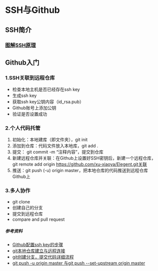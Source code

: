 # SSH与Github
## SSH简介
### [图解SSH原理](https://www.jianshu.com/p/33461b619d53)

## Github入门
###  1.SSH关联到远程仓库
- 检查本地主机是否已经存在ssh key
- 生成ssh key
- 获取ssh key公钥内容（id_rsa.pub）
- Github账号上添加公钥
- 验证是否设置成功
###  2.个人代码托管

1. 初始化：本地建库（即文件夹），git init
2. 添加到仓库：代码文件放入本地库，git add .
3. 提交： git commit -m “注释内容”，提交到仓库
4. 新建远程仓库并关联：在Github上设置好SSH密钥后，新建一个远程仓库， git remote add origin https://github.com/xu-xiaoya/Elegent.git关联
5. 推送：git push (-u) origin master，把本地仓库的代码推送到远程仓库Github上
### 3.多人协作
- git clone
- 创建自己的分支
- 提交到远程仓库
- compare and pull request

##### 参考资料
- [Github配置ssh key的步骤](https://blog.csdn.net/weixin_42310154/article/details/118340458)
- [git本地仓库建立与远程连接](https://blog.csdn.net/qq_29493173/article/details/113094143)
- [git创建分支，提交代码详细流程](https://blog.csdn.net/weixin_43367262/article/details/100575221)
- [git push -u origin master 与git push --set-upstream origin master](https://blog.csdn.net/qq_29493173/article/details/113094143)